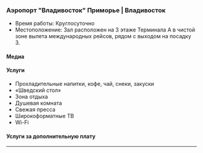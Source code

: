 
### Аэропорт "Владивосток" Приморье | Владивосток
* Время работы: Круглосуточно
* Местоположение: Зал расположен на 3 этаже Терминала А в чистой зоне вылета международных рейсов, рядом с выходом на посадку 3.

#### Медиа

#### Услуги
* Прохладительные напитки, кофе, чай, снеки, закуски
* «Шведский стол»
* Зона отдыха
* Душевая комната
* Свежая пресса
* Широкоформатные ТВ
* Wi-Fi

#### Услуги за дополнительную плату 
---
